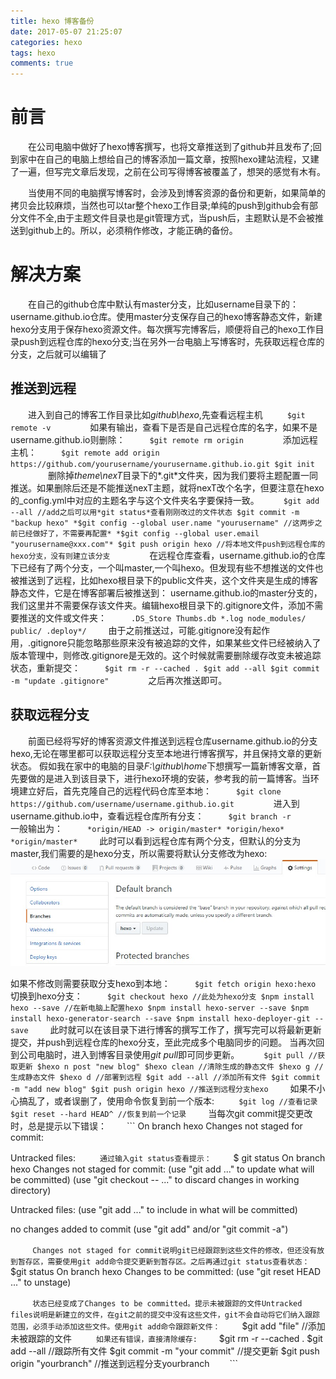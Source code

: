 ```yaml
---
title: hexo 博客备份
date: 2017-05-07 21:25:07
categories: hexo
tags: hexo
comments: true
---
```

# 前言
　　在公司电脑中做好了hexo博客撰写，也将文章推送到了github并且发布了;回到家中在自己的电脑上想给自己的博客添加一篇文章，按照hexo建站流程，又建了一遍，但写完文章后发现，之前在公司写得博客被覆盖了，想哭的感觉有木有。

　　当使用不同的电脑撰写博客时，会涉及到博客资源的备份和更新，如果简单的拷贝会比较麻烦，当然也可以tar整个hexo工作目录;单纯的push到github会有部分文件不全,由于主题文件目录也是git管理方式，当push后，主题默认是不会被推送到github上的。所以，必须稍作修改，才能正确的备份。
# 解决方案
　　在自己的github仓库中默认有master分支，比如username目录下的：
username.github.io仓库。使用master分支保存自己的hexo博客静态文件，新建hexo分支用于保存hexo资源文件。每次撰写完博客后，顺便将自己的hexo工作目录push到远程仓库的hexo分支;当在另外一台电脑上写博客时，先获取远程仓库的分支，之后就可以编辑了
## 推送到远程
　　进入到自己的博客工作目录比如*github\hexo*,先查看远程主机
　　```
  $git remote -v
　　```
　　如果有输出，查看下是否是自己远程仓库的名字，如果不是username.github.io则删除：
　　```
  $git remote rm origin
　　```
　　添加远程主机：
　　```
  $git remote add origin https://github.com/yourusername/yourusername.github.io.git
  $git init 
　　```
　　<!--more-->
　　删除掉*theme\nexT*目录下的*.git*文件夹，因为我们要将主题配置一同推送。如果删除后还是不能推送nexT主题，就将nexT改个名字，但要注意在hexo的_config.yml中对应的主题名字与这个文件夹名字要保持一致。
　　```
  $git add --all //add之后可以用*git status*查看刚刚改过的文件状态
  $git commit -m "backup hexo"
  *$git config --global user.name "yourusername" //这两步之前已经做好了，不需要再配置*
  *$git config --global user.email "yourusername@xxx.com"*
  $git push origin hexo //将本地文件push到远程仓库的hexo分支，没有则建立该分支
　　```
　　在远程仓库查看，username.github.io的仓库下已经有了两个分支，一个叫master,一个叫hexo。但发现有些不想推送的文件也被推送到了远程，比如hexo根目录下的public文件夹，这个文件夹是生成的博客静态文件，它是在博客部署后被推送到：
username.github.io的master分支的，我们这里并不需要保存该文件夹。编辑hexo根目录下的.gitignore文件，添加不需要推送的文件或文件夹：
　　```
  .DS_Store
  Thumbs.db
  *.log
  node_modules/
  public/
  .deploy*/
　　```
由于之前推送过，可能.gitignore没有起作用，.gitignore只能忽略那些原来没有被追踪的文件，如果某些文件已经被纳入了版本管理中，则修改.gitignore是无效的。这个时候就需要删除缓存改变未被追踪状态，重新提交：
　　```
  $git rm -r --cached .
  $git add --all
  $git commit -m "update .gitignore"
　　```
　　之后再次推送即可。
## 获取远程分支
　　前面已经将写好的博客资源文件推送到远程仓库username.github.io的分支hexo,无论在哪里都可以获取远程分支至本地进行博客撰写，并且保持文章的更新状态。
假如我在家中的电脑的目录*F:\github\home*下想撰写一篇新博客文章，首先要做的是进入到该目录下，进行hexo环境的安装，参考我的前一篇博客。当环境建立好后，首先克隆自己的远程代码仓库至本地：
　　```
  $git clone https://github.com/username/username.github.io.git
　　```
　　进入到username.github.io中，查看远程仓库所有分支：
　　```
  $git branch -r
　　```
　　一般输出为：
　　```
  *origin/HEAD -> origin/master*
  *origin/hexo*
  *origin/master*
　　```
此时可以看到远程仓库有两个分支，但默认的分支为master,我们需要的是hexo分支，所以需要将默认分支修改为hexo:
![Alt text](hexo-backup/setbranch.jpg)

如果不修改则需要获取分支hexo到本地：
　　```
  $git fetch origin hexo:hexo
　　```
切换到hexo分支：
　　```
  $git checkout hexo //此处为hexo分支
  $npm install hexo --save //在新电脑上配置hexo
  $npm install hexo-server --save
  $npm install hexo-generator-search --save
  $npm install hexo-deployer-git --save
　　```
此时就可以在该目录下进行博客的撰写工作了，撰写完可以将最新更新提交，并push到远程仓库的hexo分支，至此完成多个电脑同步的问题。
当再次回到公司电脑时，进入到博客目录使用*git pull*即可同步更新。
　　```
  $git pull //获取更新
  $hexo n post "new blog"
  $hexo clean //清除生成的静态文件
  $hexo g //生成静态文件
  $hexo d //部署到远程
  $git add --all //添加所有文件
  $git commit -m "add new blog"
  $git push origin hexo //推送到远程分支hexo
　　```
 如果不小心搞乱了，或者误删了，使用命令恢复到前一个版本:
　　```
  $git log //查看记录
  $git reset --hard HEAD^ //恢复到前一个记录
　　```
 当每次git commit提交更改时，总是提示以下错误：
　　```
 On branch hexo
 Changes not staged for commit:
       
 Untracked files:
　　```
 通过输入git status查看提示：
　　```
 $ git status
On branch hexo
Changes not staged for commit:
  (use "git add <file>..." to update what will be committed)
  (use "git checkout -- <file>..." to discard changes in working directory)

        
Untracked files:
  (use "git add <file>..." to include in what will be committed)

        
no changes added to commit (use "git add" and/or "git commit -a")
 
　　```
 Changes not staged for commit说明git已经跟踪到这些文件的修改，但还没有放到暂存区，需要使用git add命令提交更新到暂存区。之后再通过git status查看状态：
　　```
$git status
On branch hexo
Changes to be committed:
  (use "git reset HEAD <file>..." to unstage)

       
　　```
 状态已经变成了Changes to be committed。提示未被跟踪的文件Untracked files说明是新建立的文件，在git之前的提交中没有这些文件，git不会自动将它们纳入跟踪范围，必须手动添加这些文件。使用git add命令跟踪新文件：
　　```
$git add "file" //添加未被跟踪的文件
　　```
如果还有错误，直接清除缓存:
　　```
$git rm -r --cached .
$git add --all //跟踪所有文件
$git commit -m "your commit" //提交更新
$git push origin "yourbranch" //推送到远程分支yourbranch
　　```
